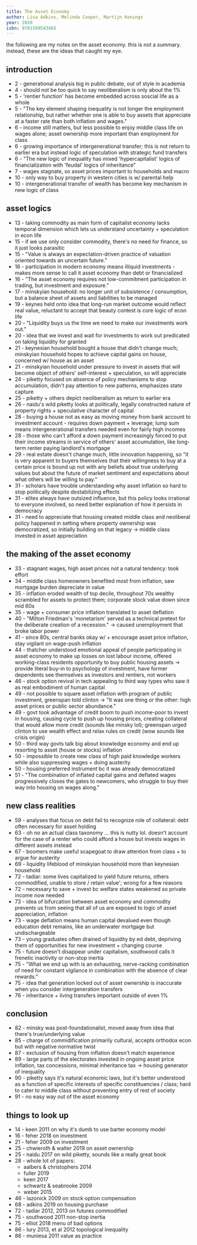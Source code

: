 ```yaml
---
title: The Asset Economy
author: Lisa Adkins, Melinda Cooper, Martijn Konings
year: 2020
isbn: 9781509543465
---
```


the following are my notes on the asset economy. this is not a summary. instead, these are the ideas that caught my eye.

## introduction
- 2 - generational analysis big in public debate, out of style in academia
- 4 - should not be too quick to say neoliberalism is only about the 1%
- 5 - 'rentier function' has become embedded across soscial life as a whole
- 5 - "The key element shaping inequality is not longer the employment relationship, but rather whether one is able to buy assets that appreciate at a faster rate than both inflation and wages."
- 6 - income still matters, but less possible to enjoy middle class life on wages alone; asset ownership more important than employment for class
- 6 - growing importance of intergenerational transfer; this is not return to earlier era but instead logic of speculation with strategic fund transfers
- 6 - "The new logic of inequality has mixed 'hypercapitalist' logics of financialization with 'feudal' logics of inheritance"
- 7 - wages stagnate, so asset prices important to households and macro
- 10 - only way to buy property in western cities is w/ parental help
- 10 - intergenerational transfer of wealth has become key mechanism in new logic of class

## asset logics
- 13 - taking commodity as main form of capitalist economy lacks temporal dimension which lets us understand uncertainty + speculation in econ life
- 15 - if we use only consider commodity, there's no need for finance, so it just looks parasitic
- 15 - "Value is always an expectation-driven practice of valuation oriented towards an uncertain future."
- 16 - participation in modern economy means illiquid investments - makes more sense to call it asset economy than debt or financialized
- 16 - "The asset economy requires not low-commitment participation in trading, but investment and exposure."
- 17 - minskyian household: no longer unit of subsistence / consumption, but a balance sheet of assets and liabilities to be managed
- 19 - keynes held onto idea that long-run market outcome would reflect real value, reluctant to accept that beauty contest is core logic of econ life
- 20 - "Liquidity buys us the time we need to make our investments work out."
- 20 - idea that we invest and wait for investments to work out predicated on taking liquidity for granted
- 21 - keynesian household bought a house that didn't change much; minskyian household hopes to achieve capital gains on house, concerned w/ house as an asset
- 21 - minskyian household under pressure to invest in assets that will become object of others' self-interest + speculation, so will appreciate
- 24 - piketty focused on absence of policy mechanisms to stop accumulation, didn't pay attention to new patterns, emphasizes state capture
- 25 - piketty + others depict neoliberalism as return to earlier era
- 26 - naidu's wild piketty looks at politically, legally constructed nature of property rights + speculative character of capital
- 28 - buying a house not as easy as moving money from bank account to investment account - requires down payment + leverage; lump sum means intergenerational transfers needed even for fairly high incomes
- 28 - those who can't afford a down payment increasingly forced to put their income streams in service of others' asset accumulation, like long-term renter paying landlord's mortgage
- 29 - real estate doesn't change much, little innovation happening, so "it is very apparent to buyers themselves that their willingness to buy at a certain price is bound up not with any beliefs about true underlying values but about the future of market sentiment and expectations about what others will be willing to pay."
- 31 - scholars have trouble understanding why asset inflation so hard to stop politically despite destabilizing effects
- 31 - elites always have outsized influence, but this policy looks irrational to everyone involved, so need better explanation of how it persists in democracy
- 31 - need to appreciate that housing created middle class and neoliberal policy happened in setting where property ownership was democratized, so initially building on that legacy -> middle class invested in asset appreciation

## the making of the asset economy
- 33 - stagnant wages, high asset prices not a natural tendency: took effort
- 34 - middle class homeowners benefited most from inflation, saw mortgage burden depreciate in value
- 35 - inflation eroded wealth of top decile, throughout 70s wealthy scrambled for assets to protect them; corporate stock value down since mid 60s
- 35 - wage + consumer price inflation translated to asset deflation
- 40 - "Milton Friedman's 'monetarism' served as a technical pretext for the deliberate creation of a recession." -> caused unemployment that broke labor power
- 41 - since 80s, central banks okay w/ + encourage asset price inflation, stay vigilant on wage-push inflation
- 44 - thatcher understood emotional appeal of people participating in asset economy to make up losses on lost labour income, offered working-class residents opportunity to buy public housing assets -> provide literal buy-in to psychology of investment, have former dependents see themselves as investors and rentiers, not workers
- 46 - stock option revival in tech appealing to third way types who saw it as real embodiment of human capital
- 49 - not possible to square asset inflation with program of public investment, greenspan told clinton -> "It was one thing or the other: high asset prices or public sector abundance."
- 49 - govt took advantage of credit boom to push income-poor to invest in housing, causing cycle to push up housing prices, creating collateral that would allow more credit (sounds like minsky lol); greenspan urged clinton to use wealth effect and relax rules on credit (wow sounds like crisis origin)
- 50 - third way govts talk big about knowledge economy and end up resorting to asset (house or stocks) inflation
- 50 - impossible to create new class of high paid knowledge workers while also suppressing wages + doing austerity
- 50 - housing preferred instrument bc it was already democratized
- 51 - "The combination of inflated capital gains and deflated wages progressively closes the gates to newcomers, who struggle to buy their way into housing on wages along."

## new class realities
- 59 - analyses that focus on debt fail to recognize role of collateral: debt often necessary for asset holding
- 63 - oh no an actual class taxonomy ... this is nutty lol. doesn't account for the case of a renter who could afford a house but invests wages in different assets instead
- 67 - boomers make useful scapegoat to draw attention from class + to argue for austerity
- 69 - liquidity lifeblood of minskyian household more than keynesian household
- 72 - tadiar: some lives capitalized to yield future returns, others commodified, unable to store / retain value'; wrong for a few reasons
- 72 - necessary to save + invest bc welfare states weakened so private income now needed
- 73 - idea of bifurcation between asset economy and commodity prevents us from seeing that all of us are exposed to logic of asset appreciation, inflation
- 73 - wage deflation means human capital devalued even though education debt remains, like an underwater mortgage but undischargeable
- 73 - young graduates often drained of liquidity by ed debt, depriving them of opportunities for new investment + changing course
- 75 - future doesn't disappear under capitalism, southwood calls it frenetic inactivity or non-stop inertia 
- 75 - "What we end up with is an exhausting, nerve-racking combination of need for constant vigilance in combination with the absence of clear rewards."
- 75 - idea that generation locked out of asset ownership is inaccurate when you consider intergeneration transfers
- 76 - inheritance + living transfers important outside of even 1%

## conclusion
- 82 - minsky was post-foundationalist, moved away from idea that there's true/underlying value
- 85 - charge of commidification primarily cultural, accepts orthodox econ but with negative normative twist
- 87 - exclusion of housing from inflation doesn't match experience
- 89 - large parts of the electorates invested in ongoing asset price inflation, tax concessions, minimal inheritance tax -> housing generator of inequality
- 90 - piketty says it's natural economic laws, but it's better understood as a function of specific interests of specific constituencies / class; hard to cater to middle class without preventing entry of rest of society
- 91 - no easy way out of the asset economy

## things to look up
- 14 - keen 2011 on why it's dumb to use barter economy model
- 16 - feher 2018 on investment
- 21 - feher 2009 on investment
- 25 - chwieroth & walter 2019 on asset ownership
- 25 - naidu 2017 on wild piketty, sounds like a really great book
- 28 - whole lot of papers:
    - aalbers & christophers 2014
    - fuller 2019
    - keen 2017
    - schwartz & seabrooke 2009
    - weber 2015
- 46 - lazonick 2009 on stock option compensation
- 68 - adkins 2019 on housing purchase
- 72 - tadiar 2012, 2013 on futures commodified
- 75 - southwood 2011 non-stop inertia
- 75 - elliot 2018 menu of bad options
- 86 - lury 2013, et al 2012 topological inequality
- 86 - muniesa 2011 value as practice
